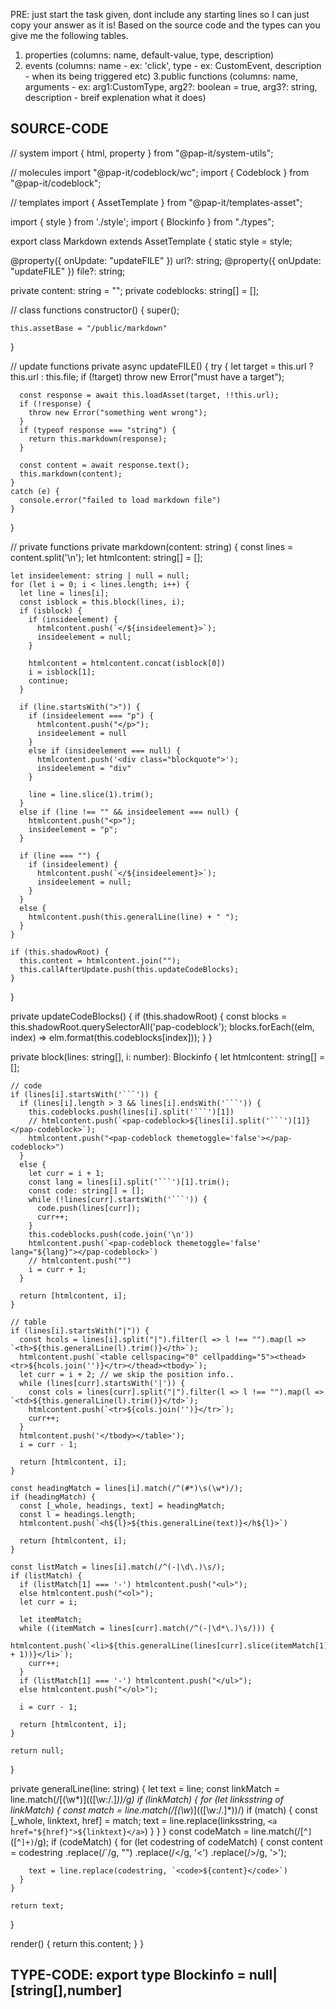 PRE: just start the task given, dont include any starting lines so I can just copy your answer as it is!
 Based on the source code and the types can you give me the following tables.

1. properties (columns: name, default-value, type, description)
2. events (columns: name - ex: 'click', type - ex: CustomEvent<ClickEvent>, description - when its being triggered etc)
3.public functions (columns: name, arguments - ex: arg1:CustomType, arg2?: boolean = true, arg3?: string, description - breif explenation what it does)

## SOURCE-CODE

 // system
import { html, property } from "@pap-it/system-utils";

// molecules
import "@pap-it/codeblock/wc";
import { Codeblock } from "@pap-it/codeblock";

// templates
import { AssetTemplate } from "@pap-it/templates-asset";

import { style } from './style';
import { Blockinfo } from "./types";

export class Markdown extends AssetTemplate {
  static style = style;

  @property({ onUpdate: "updateFILE" }) url?: string;
  @property({ onUpdate: "updateFILE" }) file?: string;

  private content: string = "";
  private codeblocks: string[] = [];

  // class functions
  constructor() {
    super();

    this.assetBase = "/public/markdown"
  }

  // update functions
  private async updateFILE() {
    try {
      let target = this.url ? this.url : this.file;
      if (!target) throw new Error("must have a target");

      const response = await this.loadAsset(target, !!this.url);
      if (!response) {
        throw new Error("something went wrong");
      }
      if (typeof response === "string") {
        return this.markdown(response);
      }

      const content = await response.text();
      this.markdown(content);
    }
    catch (e) {
      console.error("failed to load markdown file")
    }
  }

  // private functions
  private markdown(content: string) {
    const lines = content.split('\n');
    let htmlcontent: string[] = [];

    let insideelement: string | null = null;
    for (let i = 0; i < lines.length; i++) {
      let line = lines[i];
      const isblock = this.block(lines, i);
      if (isblock) {
        if (insideelement) {
          htmlcontent.push(`</${insideelement}>`);
          insideelement = null;
        }

        htmlcontent = htmlcontent.concat(isblock[0])
        i = isblock[1];
        continue;
      }

      if (line.startsWith(">")) {
        if (insideelement === "p") {
          htmlcontent.push("</p>");
          insideelement = null
        }
        else if (insideelement === null) {
          htmlcontent.push('<div class="blockquote">');
          insideelement = "div"
        }

        line = line.slice(1).trim();
      }
      else if (line !== "" && insideelement === null) {
        htmlcontent.push("<p>");
        insideelement = "p";
      }

      if (line === "") {
        if (insideelement) {
          htmlcontent.push(`</${insideelement}>`);
          insideelement = null;
        }
      }
      else {
        htmlcontent.push(this.generalLine(line) + " ");
      }
    }

    if (this.shadowRoot) {
      this.content = htmlcontent.join("");
      this.callAfterUpdate.push(this.updateCodeBlocks);
    }
  }

  private updateCodeBlocks() {
    if (this.shadowRoot) {
      const blocks = this.shadowRoot.querySelectorAll<Codeblock>('pap-codeblock');
      blocks.forEach((elm, index) => elm.format(this.codeblocks[index]));
    }
  }

  private block(lines: string[], i: number): Blockinfo {
    let htmlcontent: string[] = [];

    // code
    if (lines[i].startsWith('```')) {
      if (lines[i].length > 3 && lines[i].endsWith('```')) {
        this.codeblocks.push(lines[i].split('```')[1])
        // htmlcontent.push(`<pap-codeblock>${lines[i].split('```')[1]}</pap-codeblock>`);
        htmlcontent.push("<pap-codeblock themetoggle='false'></pap-codeblock>")
      }
      else {
        let curr = i + 1;
        const lang = lines[i].split('```')[1].trim();
        const code: string[] = [];
        while (!lines[curr].startsWith('```')) {
          code.push(lines[curr]);
          curr++;
        }
        this.codeblocks.push(code.join('\n'))
        htmlcontent.push(`<pap-codeblock themetoggle='false' lang="${lang}"></pap-codeblock>`)
        // htmlcontent.push("")
        i = curr + 1;
      }

      return [htmlcontent, i];
    }

    // table
    if (lines[i].startsWith("|")) {
      const hcols = lines[i].split("|").filter(l => l !== "").map(l => `<th>${this.generalLine(l).trim()}</th>`);
      htmlcontent.push(`<table cellspacing="0" cellpadding="5"><thead><tr>${hcols.join('')}</tr></thead><tbody>`);
      let curr = i + 2; // we skip the position info..
      while (lines[curr].startsWith('|')) {
        const cols = lines[curr].split("|").filter(l => l !== "").map(l => `<td>${this.generalLine(l).trim()}</td>`);
        htmlcontent.push(`<tr>${cols.join('')}</tr>`);
        curr++;
      }
      htmlcontent.push('</tbody></table>');
      i = curr - 1;

      return [htmlcontent, i];
    }

    const headingMatch = lines[i].match(/^(#*)\s(\w*)/);
    if (headingMatch) {
      const [_whole, headings, text] = headingMatch;
      const l = headings.length;
      htmlcontent.push(`<h${l}>${this.generalLine(text)}</h${l}>`)

      return [htmlcontent, i];
    }

    const listMatch = lines[i].match(/^(-|\d\.)\s/);
    if (listMatch) {
      if (listMatch[1] === '-') htmlcontent.push("<ul>");
      else htmlcontent.push("<ol>");
      let curr = i;

      let itemMatch;
      while ((itemMatch = lines[curr].match(/^(-|\d*\.)\s/))) {
        htmlcontent.push(`<li>${this.generalLine(lines[curr].slice(itemMatch[1].length + 1))}</li>`);
        curr++;
      }
      if (listMatch[1] === '-') htmlcontent.push("</ul>");
      else htmlcontent.push("</ol>");

      i = curr - 1;

      return [htmlcontent, i];
    }

    return null;
  }

  private generalLine(line: string) {
    let text = line;
    const linkMatch = line.match(/\[(\w*)\]\(([\w:\/\.]*)\)/g)
    if (linkMatch) {
      for (let linksstring of linkMatch) {
        const match = line.match(/\[(\w*)\]\(([\w:\/\.]*)\)/)
        if (match) {
          const [_whole, linktext, href] = match;
          text = line.replace(linksstring, `<a href="${href}">${linktext}</a>`)
        }
      }
    }
    const codeMatch = line.match(/[^`]`([^`]+)`/g);
    if (codeMatch) {
      for (let codestring of codeMatch) {
        const content = codestring
          .replace(/\`/g, "")
          .replace(/</g, '&lt;')
          .replace(/>/g, '&gt;');

        text = line.replace(codestring, `<code>${content}</code>`)
      }
    }

    return text;
  }

  render() {
    return this.content;
  }
}

## TYPE-CODE: export type Blockinfo = null|[string[],number]

